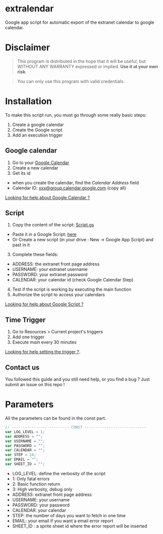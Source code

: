 extralendar
===========

Google app script for automatic export of the extranet calendar to google calendar.

# Disclaimer
> This program is distributed in the hope that it will be useful, but WITHOUT ANY WARRANTY expressed or implied. **Use it at your own risk**.

> You can only use this program with valid credentials.

# Installation

To make this script run, you must go through some really basic steps:

1. Create a google calendar
2. Create the Google script
3. Add an execution trigger


## Google calendar

1. Go to your [Google Calendar ](https://www.google.com/calendar/render)
2. Create a new calendar
3. Get its id 
 * when you create the calendar, find the *Calendar Address* field
 * Calendar ID:  xxx@group.calendar.google.com (copy all)


[Looking for help about Google Calendar ?](https://support.google.com/calendar/?hl=fr#topic=3417969)

## Script

1. Copy the content of the script: [Script.gs](https://github.com/nobe4/extralendar/blob/master/Script.gs)
 * Paste it in a Google Script: [here](https://www.google.com/script/start/)
 * Or Create a new script (in your drive : New -> Google App Script) and past in it
3. Complete these fields:
  * ADDRESS: the extranet front page address
  * USERNAME: your extranet username
  * PASSWORD: your extranet password
  * CALENDAR: your calendar id (check Google Calendar Step)
4. Test if the script is working by executing the main function
5. Authorize the script to access your calendars

[Looking for help about Google Script ?](https://developers.google.com/apps-script/overview)

## Time Trigger

1. Go to Resources > Current project's triggers
2. Add one trigger
3. Execute *main* every 30 minutes

[Looking for help setting the trigger ?](https://developers.google.com/apps-script/guides/triggers/installable?hl=de#managing_triggers_manually).

## Contact us

You followed this guide and you still need help, or you find a bug ?
Just submit an issue on this repo !

# Parameters

All the parameters can be found in the const part.
``` javascript
// -------------------------- CONST ----------------------------
var LOG_LEVEL = 1;
var ADDRESS = "";
var USERNAME = "";
var PASSWORD = "";
var CALENDAR = "";
var STEP = 14;
var EMAIL = "";
var SHEET_ID = "";
```

* LOG_LEVEL: define the verbosity of the script
 * 1: Only fatal errors
 * 2: Basic function return
 * 3: High verbosity, debug only
* ADDRESS: extranet front page address
* USERNAME: your username
* PASSWORD: your password
* CALENDAR: your calendar
* STEP: the number of days you want to fetch in one time
* EMAIL: your email if you want a email error report
* SHEET_ID : a sprite sheet id where the error report will be inserted
